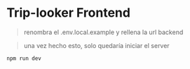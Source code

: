 # Trip-looker Frontend

> renombra el .env.local.example y rellena la url backend

> una vez hecho esto, solo quedaría iniciar el server

```
npm run dev
```
